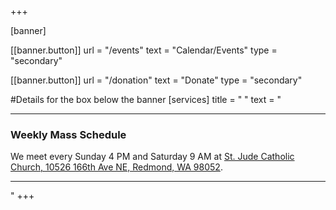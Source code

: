 +++

[banner]

  [[banner.button]]
      url = "/events"
      text = "Calendar/Events"
      type = "secondary"

  [[banner.button]]
      url = "/donation"
      text = "Donate"
      type = "secondary"

#Details for the box below the banner
[services]
  title = " "
  text = "<hr> <h3>Weekly Mass Schedule</h3> We meet every Sunday 4 PM and Saturday 9 AM at [St. Jude Catholic Church, 10526 166th Ave NE, Redmond, WA 98052](https://maps.app.goo.gl/5VKZMeyqE8Vse9e19). <hr> "
+++
